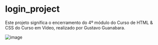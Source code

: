 # login_project
Este projeto significa o encerramento do 4º módulo do Curso de HTML &amp; CSS do Curso em Vídeo, realizado por Gustavo Guanabara.

![image](https://github.com/user-attachments/assets/7295bccd-a2d9-4b6a-ad86-f9f73cbc46fb)

